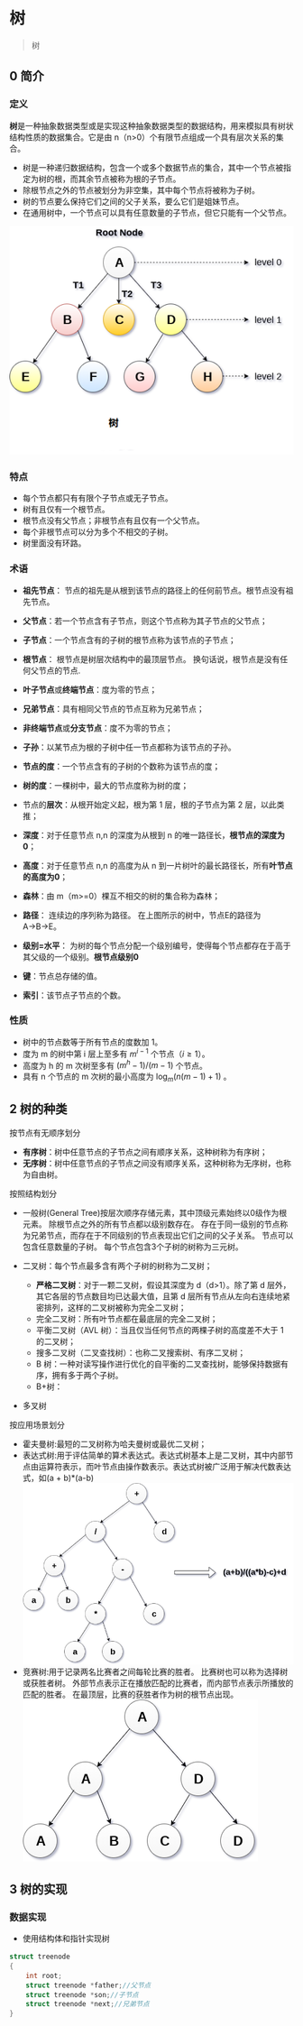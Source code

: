# 树

> 树

## 0 简介

### 定义
**树**是一种抽象数据类型或是实现这种抽象数据类型的数据结构，用来模拟具有树状结构性质的数据集合。它是由 n（n>0）个有限节点组成一个具有层次关系的集合。

* 树是一种递归数据结构，包含一个或多个数据节点的集合，其中一个节点被指定为树的根，而其余节点被称为根的子节点。
* 除根节点之外的节点被划分为非空集，其中每个节点将被称为子树。
* 树的节点要么保持它们之间的父子关系，要么它们是姐妹节点。
* 在通用树中，一个节点可以具有任意数量的子节点，但它只能有一个父节点。

![](image/树.png)
### 特点

- 每个节点都只有有限个子节点或无子节点。
- 树有且仅有一个根节点。
- 根节点没有父节点；非根节点有且仅有一个父节点。
- 每个非根节点可以分为多个不相交的子树。
- 树里面没有环路。

### 术语
- **祖先节点**： 节点的祖先是从根到该节点的路径上的任何前节点。根节点没有祖先节点。
- **父节点**：若一个节点含有子节点，则这个节点称为其子节点的父节点；
- **子节点**：一个节点含有的子树的根节点称为该节点的子节点；
- **根节点**： 根节点是树层次结构中的最顶层节点。 换句话说，根节点是没有任何父节点的节点.
- **叶子节点**或**终端节点**：度为零的节点；
- **兄弟节点**：具有相同父节点的节点互称为兄弟节点；
- **非终端节点**或**分支节点**：度不为零的节点；
- **子孙**：以某节点为根的子树中任一节点都称为该节点的子孙。


- **节点的度**：一个节点含有的子树的个数称为该节点的度；
- **树的度**：一棵树中，最大的节点度称为树的度；
- 节点的**层次**：从根开始定义起，根为第 1 层，根的子节点为第 2 层，以此类推；
- **深度**：对于任意节点 n,n 的深度为从根到 n 的唯一路径长，**根节点的深度为0**；
- **高度**：对于任意节点 n,n 的高度为从 n 到一片树叶的最长路径长，所有**叶节点的高度为0**；
- **森林**：由 m（m>=0）棵互不相交的树的集合称为森林；
- **路径**： 连续边的序列称为路径。 在上图所示的树中，节点E的路径为A→B→E。
- **级别=水平**： 为树的每个节点分配一个级别编号，使得每个节点都存在于高于其父级的一个级别。**根节点级别0**
- **键**：节点总存储的值。
- **索引**：该节点子节点的个数。


### 性质

- 树中的节点数等于所有节点的度数加 1。
- 度为 m 的树中第 i 层上至多有  $m^{i-1}$  个节点（$i ≥ 1$）。
- 高度为 h 的 m 次树至多有 $(m^h-1)/(m-1)$ 个节点。
- 具有 n 个节点的 m 次树的最小高度为 $\log_m{(n(m-1)+1)}$ 。



## 2 树的种类
按节点有无顺序划分
* **有序树**：树中任意节点的子节点之间有顺序关系，这种树称为有序树；
* **无序树**：树中任意节点的子节点之间没有顺序关系，这种树称为无序树，也称为自由树。


按照结构划分
* 一般树(General Tree)按层次顺序存储元素，其中顶级元素始终以0级作为根元素。 除根节点之外的所有节点都以级别数存在。 存在于同一级别的节点称为兄弟节点，而存在于不同级别的节点表现出它们之间的父子关系。 节点可以包含任意数量的子树。 每个节点包含3个子树的树称为三元树。

* 二叉树：每个节点最多含有两个子树的树称为二叉树；
  - **严格二叉树**：对于一颗二叉树，假设其深度为 d（d>1）。除了第 d 层外，其它各层的节点数目均已达最大值，且第 d 层所有节点从左向右连续地紧密排列，这样的二叉树被称为完全二叉树；
  - 完全二叉树：所有叶节点都在最底层的完全二叉树；
  - 平衡二叉树（AVL 树）：当且仅当任何节点的两棵子树的高度差不大于 1 的二叉树；
  - 搜多二叉树（二叉查找树）：也称二叉搜索树、有序二叉树；
  - B 树：一种对读写操作进行优化的自平衡的二叉查找树，能够保持数据有序，拥有多于两个子树。
  - B+树：
* 多叉树


按应用场景划分
* 霍夫曼树:最短的二叉树称为哈夫曼树或最优二叉树；
* 表达式树:用于评估简单的算术表达式。表达式树基本上是二叉树，其中内部节点由运算符表示，而叶节点由操作数表示。表达式树被广泛用于解决代数表达式，如(a + b)*(a-b)
![](image/2021-03-12-22-05-59.png)
* 竞赛树:用于记录两名比赛者之间每轮比赛的胜者。 比赛树也可以称为选择树或获胜者树。 外部节点表示正在播放匹配的比赛者，而内部节点表示所播放的匹配的胜者。 在最顶层，比赛的获胜者作为树的根节点出现。
![](image/2021-03-12-22-07-20.png)

## 3 树的实现
### 数据实现
* 使用结构体和指针实现树
```C++
struct treenode
{
    int root;  
    struct treenode *father;//父节点
    struct treenode *son;//子节点
    struct treenode *next;//兄弟节点
}
```